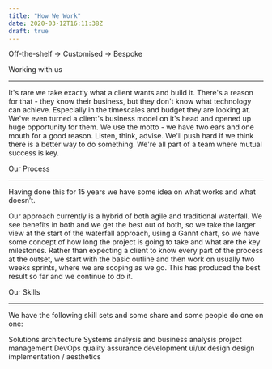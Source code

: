 ```yaml
---
title: "How We Work"
date: 2020-03-12T16:11:38Z
draft: true
---
```


Off-the-shelf -> Customised -> Bespoke

Working with us
___
It's rare we take exactly what a client wants and build it. 
There's a reason for that - they know their business, but they don't know what technology can achieve. Especially in the timescales and budget they are looking at.
We've even turned a client's business model on it's head and opened up huge opportunity for them. We use the motto - we have two ears and one mouth for a good reason. Listen, think, advise. We'll push hard if we think there is a better way to do something. We're all part of a team where mutual success is key.


Our Process
___

Having done this for 15 years we have some idea on what works and what doesn’t. 

Our approach currently is a hybrid of both agile and traditional waterfall. We see benefits in both and we get the best out of both, so we take the larger view at the start of the waterfall approach, using a Gannt chart, so we have some concept of how long the project is going to take and what are the key milestones. Rather than expecting a client to know every part of the process at the outset, we start with the basic outline and then work on usually two weeks sprints, where we are scoping as we go. This has produced the best result so far and we continue to do it. 

Our Skills
___

We have the following skill sets and some share and some people do one on one:

Solutions architecture
Systems analysis and business analysis
project management
DevOps
quality assurance
development
ui/ux design
design implementation / aesthetics
